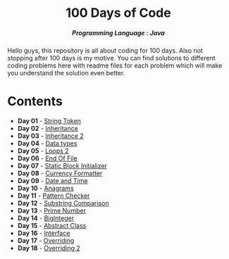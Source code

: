 <h1 align="center"> 
100 Days of Code
</h1>
<h5 align="center">
Programming Language : Java
</h5>

<h8>
Hello guys, this repository is all about coding for 100 days.
Also not stopping after 100 days is my motive.
You can find solutions to different coding problems here with readme files for each problem which will make you understand the solution even better.
</h8>

# Contents

- <b>Day 01</b> - [String Token](https://github.com/AdityaNair07/100-Days-Of-Code/tree/main/Day%2001)
- <b>Day 02</b> - [Inheritance](https://github.com/AdityaNair07/100-Days-Of-Code/tree/main/Day%2002)
- <b>Day 03</b> - [Inheritance 2](https://github.com/AdityaNair07/100-Days-Of-Code/tree/main/Day%2003)
- <b>Day 04</b> - [Data types](https://github.com/AdityaNair07/100-Days-Of-Code/tree/main/Day%2004)
- <b>Day 05</b> - [Loops 2](https://github.com/AdityaNair07/100-Days-Of-Code/tree/main/Day%2005)
- <b>Day 06</b> - [End Of File](https://github.com/AdityaNair07/100-Days-Of-Code/tree/main/Day%2006)
- <b>Day 07</b> - [Static Block Initializer](https://github.com/AdityaNair07/100-Days-Of-Code/tree/main/Day%2007)
- <b>Day 08</b> - [Currency Formatter](https://github.com/AdityaNair07/100-Days-Of-Code/tree/main/Day%2008)
- <b>Day 09</b> - [Date and Time](https://github.com/AdityaNair07/100-Days-Of-Code/tree/main/Day%2009)
- <b>Day 10</b> - [Anagrams](https://github.com/AdityaNair07/100-Days-Of-Code/tree/main/Day%2010)
- <b>Day 11</b> - [Pattern Checker](https://github.com/AdityaNair07/100-Days-Of-Code/tree/main/Day%2011)
- <b>Day 12</b> - [Substring Comparison](https://github.com/AdityaNair07/100-Days-Of-Code/tree/main/Day%2012)
- <b>Day 13</b> - [Prime Number](https://github.com/AdityaNair07/100-Days-Of-Code/tree/main/Day%2013)
- <b>Day 14</b> - [BigInteger](https://github.com/AdityaNair07/100-Days-Of-Code/tree/main/Day%2014)
- <b>Day 15</b> - [Abstract Class](https://github.com/AdityaNair07/100-Days-Of-Code/tree/main/Day%2015)
- <b>Day 16</b> - [Interface](https://github.com/AdityaNair07/100-Days-Of-Code/tree/main/Day%2016)
- <b>Day 17</b> - [Overriding](https://github.com/AdityaNair07/100-Days-Of-Code/tree/main/Day%2017)
- <b>Day 18</b> - [Overriding 2](https://github.com/AdityaNair07/100-Days-Of-Code/tree/main/Day%2018)
